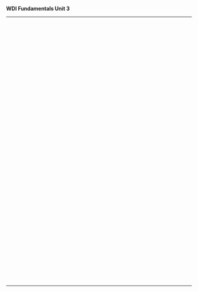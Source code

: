 **WDI Fundamentals Unit 3**

---

<!-- Change the width and height values to suit you best -->
<div class="typeform-widget" data-url="https://ga-immersives.typeform.com/to/iP1xL5" data-text="Unit 3" style="width:100%;height:700px;"></div>
<script>(function(){var qs,js,q,s,d=document,gi=d.getElementById,ce=d.createElement,gt=d.getElementsByTagName,id='typef_orm',b='https://s3-eu-west-1.amazonaws.com/share.typeform.com/';if(!gi.call(d,id)){js=ce.call(d,'script');js.id=id;js.src=b+'widget.js';q=gt.call(d,'script')[0];q.parentNode.insertBefore(js,q)}})()</script>

---
